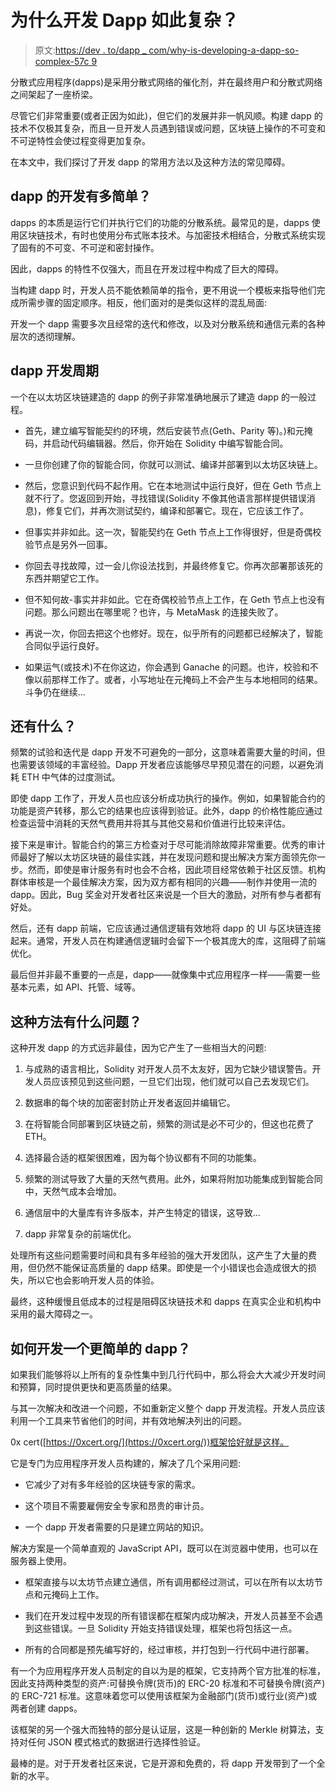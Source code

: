# 为什么开发 Dapp 如此复杂？

> 原文:[https://dev . to/dapp _ com/why-is-developing-a-dapp-so-complex-57c 9](https://dev.to/dapp_com/why-is-developing-a-dapp-so-complicated-57c9)

分散式应用程序(dapps)是采用分散式网络的催化剂，并在最终用户和分散式网络之间架起了一座桥梁。

尽管它们非常重要(或者正因为如此)，但它们的发展并非一帆风顺。构建 dapp 的技术不仅极其复杂，而且一旦开发人员遇到错误或问题，区块链上操作的不可变和不可逆特性会使过程变得更加复杂。

在本文中，我们探讨了开发 dapp 的常用方法以及这种方法的常见障碍。

## dapp 的开发有多简单？

dapps 的本质是运行它们并执行它们的功能的分散系统。最常见的是，dapps 使用区块链技术，有时也使用分布式账本技术。与加密技术相结合，分散式系统实现了固有的不可变、不可逆和密封操作。

因此，dapps 的特性不仅强大，而且在开发过程中构成了巨大的障碍。

当构建 dapp 时，开发人员不能依赖简单的指令，更不用说一个模板来指导他们完成所需步骤的固定顺序。相反，他们面对的是类似这样的混乱局面:

开发一个 dapp 需要多次且经常的迭代和修改，以及对分散系统和通信元素的各种层次的透彻理解。

## dapp 开发周期

一个在以太坊区块链建造的 dapp 的例子非常准确地展示了建造 dapp 的一般过程。

*   首先，建立编写智能契约的环境，然后安装节点(Geth、Parity 等)。)和元掩码，并启动代码编辑器。然后，你开始在 Solidity 中编写智能合同。

*   一旦你创建了你的智能合同，你就可以测试、编译并部署到以太坊区块链上。

*   然后，您意识到代码不起作用。它在本地测试中运行良好，但在 Geth 节点上就不行了。您返回到开始，寻找错误(Solidity 不像其他语言那样提供错误消息)，修复它们，并再次测试契约，编译和部署它。现在，它应该工作了。

*   但事实并非如此。这一次，智能契约在 Geth 节点上工作得很好，但是奇偶校验节点是另外一回事。

*   你回去寻找故障，过一会儿你设法找到，并最终修复它。你再次部署那该死的东西并期望它工作。

*   但不知何故-事实并非如此。它在奇偶校验节点上工作，在 Geth 节点上也没有问题。那么问题出在哪里呢？也许，与 MetaMask 的连接失败了。

*   再说一次，你回去把这个也修好。现在，似乎所有的问题都已经解决了，智能合同似乎运行良好。

*   如果运气(或技术)不在你这边，你会遇到 Ganache 的问题。也许，校验和不像以前那样工作了。或者，小写地址在元掩码上不会产生与本地相同的结果。斗争仍在继续...

## 还有什么？

频繁的试验和迭代是 dapp 开发不可避免的一部分，这意味着需要大量的时间，但也需要该领域的丰富经验。Dapp 开发者应该能够尽早预见潜在的问题，以避免消耗 ETH 中气体的过度测试。

即使 dapp 工作了，开发人员也应该分析成功执行的操作。例如，如果智能合约的功能是资产转移，那么它的结果也应该得到验证。此外，dapp 的价格性能应通过检查运营中消耗的天然气费用并将其与其他交易和价值进行比较来评估。

接下来是审计。智能合约的第三方检查对于尽可能消除故障非常重要。优秀的审计师最好了解以太坊区块链的最佳实践，并在发现问题和提出解决方案方面领先你一步。然而，即使是审计服务有时也会不合格，因此项目经常依赖于社区反馈。机构群体审核是一个最佳解决方案，因为双方都有相同的兴趣——制作并使用一流的 dapp。因此，Bug 奖金对开发者社区来说是一个巨大的激励，对所有参与者都有好处。

然后，还有 dapp 前端，它应该通过通信逻辑有效地将 dapp 的 UI 与区块链连接起来。通常，开发人员在构建通信逻辑时会留下一个极其庞大的库，这阻碍了前端优化。

最后但并非最不重要的一点是，dapp——就像集中式应用程序一样——需要一些基本元素，如 API、托管、域等。

## 这种方法有什么问题？

这种开发 dapp 的方式远非最佳，因为它产生了一些相当大的问题:

1.  与成熟的语言相比，Solidity 对开发人员不太友好，因为它缺少错误警告。开发人员应该预见到这些问题，一旦它们出现，他们就可以自己去发现它们。

2.  数据串的每个块的加密密封防止开发者返回并编辑它。

3.  在将智能合同部署到区块链之前，频繁的测试是必不可少的，但这也花费了 ETH。

4.  选择最合适的框架很困难，因为每个协议都有不同的功能集。

5.  频繁的测试导致了大量的天然气费用。此外，如果将附加功能集成到智能合同中，天然气成本会增加。

6.  通信层中的大量库有许多版本，并产生特定的错误，这导致...

7.  dapp 非常复杂的前端优化。

处理所有这些问题需要时间和具有多年经验的强大开发团队，这产生了大量的费用，但仍然不能保证高质量的 dapp 结果。即使是一个小错误也会造成很大的损失，所以它也会影响开发人员的体验。

最终，这种缓慢且低成本的过程是阻碍区块链技术和 dapps 在真实企业和机构中采用的最大障碍之一。

## 如何开发一个更简单的 dapp？

如果我们能够将以上所有的复杂性集中到几行代码中，那么将会大大减少开发时间和预算，同时提供更快和更高质量的结果。

与其一次解决和改进一个问题，不如重新定义整个 dapp 开发流程。开发人员应该利用一个工具来节省他们的时间，并有效地解决列出的问题。

0x cert([https://0xcert.org/](https://0xcert.org/))框架恰好就是这样。

它是专门为应用程序开发人员构建的，解决了几个采用问题:

*   它减少了对有多年经验的区块链专家的需求。

*   这个项目不需要雇佣安全专家和昂贵的审计员。

*   一个 dapp 开发者需要的只是建立网站的知识。

解决方案是一个简单直观的 JavaScript API，既可以在浏览器中使用，也可以在服务器上使用。

*   框架直接与以太坊节点建立通信，所有调用都经过测试，可以在所有以太坊节点和元掩码上工作。

*   我们在开发过程中发现的所有错误都在框架内成功解决，开发人员甚至不会遇到这些错误。一旦 Solidity 开始支持错误处理，框架也将包括这一点。

*   所有的合同都是预先编写好的，经过审核，并打包到一行代码中进行部署。

有一个为应用程序开发人员制定的自以为是的框架，它支持两个官方批准的标准，因此支持两种类型的资产:可替换令牌(货币)的 ERC-20 标准和不可替换令牌(资产)的 ERC-721 标准。这意味着您可以使用该框架为金融部门(货币)或行业(资产)或两者创建 dapps。

该框架的另一个强大而独特的部分是认证层，这是一种创新的 Merkle 树算法，支持对任何 JSON 模式格式的数据进行选择性验证。

最棒的是。对于开发者社区来说，它是开源和免费的，将 dapp 开发带到了一个全新的水平。